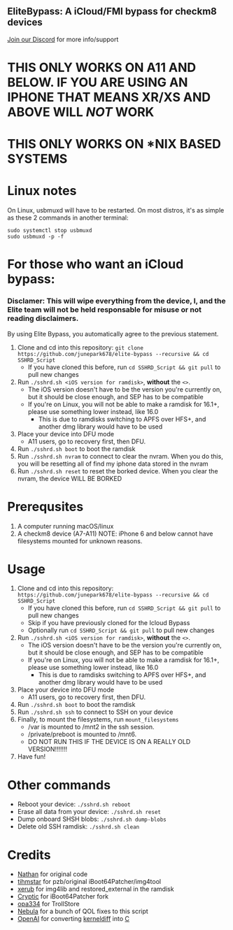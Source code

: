 ## EliteBypass: A iCloud/FMI bypass for checkm8 devices
[Join our Discord](https://discord.gg/jTwEYsyMaX) for more info/support

# THIS ONLY WORKS ON A11 AND BELOW. IF YOU ARE USING AN IPHONE THAT MEANS XR/XS AND ABOVE WILL *NOT* WORK
# THIS ONLY WORKS ON *NIX BASED SYSTEMS


# Linux notes

On Linux, usbmuxd will have to be restarted. On most distros, it's as simple as these 2 commands in another terminal:
```
sudo systemctl stop usbmuxd
sudo usbmuxd -p -f
```

# For those who want an iCloud bypass:
### Disclamer: This will wipe everything from the device, I, and the Elite team will not be held responsable for misuse or not reading disclaimers.
By using Elite Bypass, you automatically agree to the previous statement.

1. Clone and cd into this repository: `git clone https://github.com/junepark678/elite-bypass --recursive && cd SSHRD_Script`
    - If you have cloned this before, run `cd SSHRD_Script && git pull` to pull new changes
2. Run `./sshrd.sh <iOS version for ramdisk>`, **without** the `<>`.
    - The iOS version doesn't have to be the version you're currently on, but it should be close enough, and SEP has to be compatible
    - If you're on Linux, you will not be able to make a ramdisk for 16.1+, please use something lower instead, like 16.0
        - This is due to ramdisks switching to APFS over HFS+, and another dmg library would have to be used
3. Place your device into DFU mode
    - A11 users, go to recovery first, then DFU.
4. Run `./sshrd.sh boot` to boot the ramdisk
5. Run `./sshrd.sh nvram` to connect to clear the nvram. When you do this, you will be resetting all of find my iphone data stored in the nvram
6. Run `./sshrd.sh reset` to reset the borked device. When you clear the nvram, the device WILL BE BORKED

# Prerequsites

1. A computer running macOS/linux
2. A checkm8 device (A7-A11) NOTE: iPhone 6 and below cannot have filesystems mounted for unknown reasons.

# Usage

1. Clone and cd into this repository: `https://github.com/junepark678/elite-bypass --recursive && cd SSHRD_Script`
    - If you have cloned this before, run `cd SSHRD_Script && git pull` to pull new changes
    - Skip if you have previously cloned for the Icloud Bypass
    - Optionally run `cd SSHRD_Script && git pull` to pull new changes
2. Run `./sshrd.sh <iOS version for ramdisk>`, **without** the `<>`.
    - The iOS version doesn't have to be the version you're currently on, but it should be close enough, and SEP has to be compatible
    - If you're on Linux, you will not be able to make a ramdisk for 16.1+, please use something lower instead, like 16.0
        - This is due to ramdisks switching to APFS over HFS+, and another dmg library would have to be used
3. Place your device into DFU mode
    - A11 users, go to recovery first, then DFU.
4. Run `./sshrd.sh boot` to boot the ramdisk
5. Run `./sshrd.sh ssh` to connect to SSH on your device
6. Finally, to mount the filesystems, run `mount_filesystems`  
    - /var is mounted to /mnt2 in the ssh session.
    - /private/preboot is mounted to /mnt6.
    - DO NOT RUN THIS IF THE DEVICE IS ON A REALLY OLD VERSION!!!!!!!
7. Have fun!


# Other commands

- Reboot your device: `./sshrd.sh reboot`
- Erase all data from your device: `./sshrd.sh reset`
- Dump onboard SHSH blobs: `./sshrd.sh dump-blobs`
- Delete old SSH ramdisk: `./sshrd.sh clean`

# Credits

- [Nathan](https://github.com/verygenericname) for original code
- [tihmstar](https://github.com/tihmstar) for pzb/original iBoot64Patcher/img4tool
- [xerub](https://github.com/xerub) for img4lib and restored_external in the ramdisk
- [Cryptic](https://github.com/Cryptiiiic) for iBoot64Patcher fork
- [opa334](https://github.com/opa334) for TrollStore
- [Nebula](https://github.com/itsnebulalol) for a bunch of QOL fixes to this script
- [OpenAI](https://chat.openai.com/chat) for converting [kerneldiff](https://github.com/mcg29/kerneldiff) into [C](https://github.com/verygenericname/kerneldiff_C)
